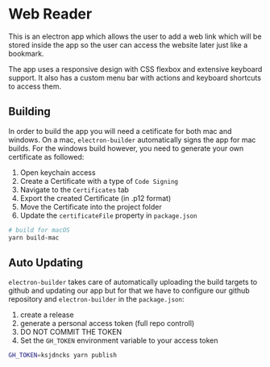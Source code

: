 # Web Reader

This is an electron app which allows the user to add a web link which will be
stored inside the app so the user can access the website later just like a
bookmark.

The app uses a responsive design with CSS flexbox and extensive keyboard
support. It also has a custom menu bar with actions and keyboard shortcuts to
access them.

## Building

In order to build the app you will need a cetificate for both mac and windows.
On a mac, `electron-builder` automatically signs the app for mac builds. For the
windows build however, you need to generate your own certificate as followed:

1. Open keychain access
2. Create a Certificate with a type of `Code Signing`
3. Navigate to the `Certificates` tab
4. Export the created Certificate (in .p12 format)
5. Move the Certificate into the project folder
6. Update the `certificateFile` property in `package.json`

```bash
# build for macOS
yarn build-mac
```

## Auto Updating

`electron-builder` takes care of automatically uploading the build targets to
github and updating our app but for that we have to configure our github
repository and `electron-builder` in the `package.json`:

1. create a release
2. generate a personal access token (full repo controll)
3. DO NOT COMMIT THE TOKEN
4. Set the `GH_TOKEN` environment variable to your access token

```bash
GH_TOKEN=ksjdncks yarn publish
```
